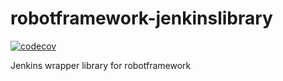 # robotframework-jenkinslibrary
[![codecov](https://codecov.io/gh/Panchorn/robotframework-jenkinslibrary/branch/master/graph/badge.svg)](https://codecov.io/gh/Panchorn/robotframework-jenkinslibrary)

Jenkins wrapper library for robotframework
